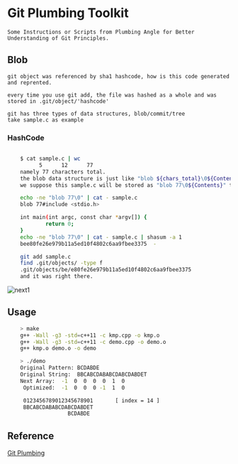 # Git Plumbing Toolkit
    Some Instructions or Scripts from Plumbing Angle for Better Understanding of Git Principles.

## Blob
    git object was referenced by sha1 hashcode, how is this code generated and reprented.

    every time you use git add, the file was hashed as a whole and was stored in .git/object/'hashcode'

    git has three types of data structures, blob/commit/tree
    take sample.c as example

### HashCode

``` bash

    $ cat sample.c | wc
          5      12      77
    namely 77 characters total. 
    the blob data structure is just like "blob ${chars_total}\0${Contents}"
    we suppose this sample.c will be stored as "blob 77\0${Contents}" to a object file.

    echo -ne "blob 77\0" | cat - sample.c
    blob 77#include <stdio.h>

    int main(int argc, const char *argv[]) {
            return 0;
    }
    echo -ne "blob 77\0" | cat - sample.c | shasum -a 1
    bee80fe26e979b11a5ed10f4802c6aa9fbee3375  -

    git add sample.c
    find .git/objects/ -type f
    .git/objects/be/e80fe26e979b11a5ed10f4802c6aa9fbee3375
    and it was right there.

```

![next1](http://img1.tuicool.com/2E36nuQ.png!web)


## Usage

```bash    
    > make
    g++ -Wall -g3 -std=c++11 -c kmp.cpp -o kmp.o
    g++ -Wall -g3 -std=c++11 -c demo.cpp -o demo.o
    g++ kmp.o demo.o -o demo

    > ./demo 
    Original Pattern: BCDABDE
    Original String:  BBCABCDABABCDABCDABDET
    Next Array:  -1  0  0  0  0  1  0
     Optimized:  -1  0  0  0 -1  1  0

     0123456789012345678901       [ index = 14 ]
     BBCABCDABABCDABCDABDET
                   BCDABDE

```    

## Reference 

[Git Plumbing](http://git.oschina.net/progit/9-Git-%E5%86%85%E9%83%A8%E5%8E%9F%E7%90%86.html)
